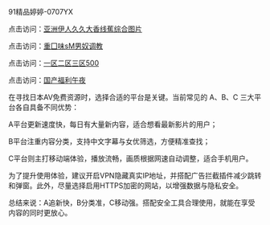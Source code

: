 91精品婷婷-0707YX


点击访问：<a href="https://bsdf-5f5.pages.dev/">亚洲伊人久久大香线蕉综合图片</a>

点击访问：<a href="https://tfda.pages.dev/">重囗味sM男奴调教</a>

点击访问：<a href="https://cfad.pages.dev/">一区二区三区500</a>

点击访问：<a href="https://gda-c7m.pages.dev/">国产福利午夜</a>



在寻找日本AV免费资源时，选择合适的平台是关键。当前常见的 A、B、C 三大平台各自具备不同优势：

A平台更新速度快，每日有大量新内容，适合想看最新影片的用户；

B平台注重内容分类，支持中文字幕与女优筛选，方便精准查找；

C平台则主打移动端体验，播放流畅，画质根据网速自动调整，适合手机用户。

为了提升使用体验，建议开启VPN隐藏真实IP地址，并搭配广告拦截插件减少跳转和弹窗。此外，尽量选择启用HTTPS加密的网站，以增强数据与隐私安全。

总结来说：A追新快，B分类准，C移动强。搭配安全工具合理使用，就能在享受内容的同时更放心。


<span style="display:none;">[Canonical link](https://github.com/mot20250707/so1 ）</span>
